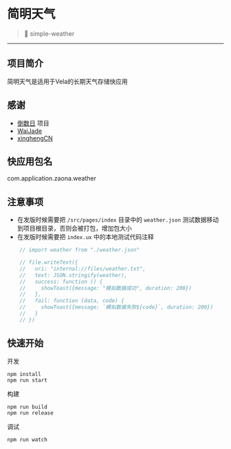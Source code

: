 # 简明天气

> 🧩 simple-weather

---

## 项目简介

简明天气是适用于Vela的长期天气存储快应用

## 感谢
- [倒数日](https://github.com/sf-yuzifu/daymatter) 项目
- [WaiJade](https://github.com/CheongSzesuen)
- [xinghengCN](https://github.com/OnDriveLine)

## 快应用包名
com.application.zaona.weather

## 注意事项
- 在发版时候需要把 `/src/pages/index` 目录中的 `weather.json` 测试数据移动到项目根目录，否则会被打包，增加包大小
- 在发版时候需要把 `index.ux` 中的本地测试代码注释
``` js
    // import weather from "./weather.json"

    // file.writeText({
    //   uri: "internal://files/weather.txt",
    //   text: JSON.stringify(weather),
    //   success: function () {
    //     showToast({message: "模拟数据成功", duration: 200})
    //   },
    //   fail: function (data, code) {
    //     showToast({message: `模拟数据失败${code}`, duration: 200})
    //   }
    // })
```

## 快速开始

开发

```
npm install
npm run start
```

构建

```
npm run build
npm run release
```

调试

```
npm run watch
```
